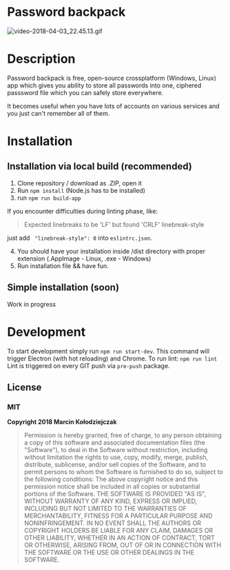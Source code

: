 # Password backpack
![video-2018-04-03_22.45.13.gif](https://s1.gifyu.com/images/video-2018-04-03_22.45.13.gif)
# Description
Password backpack is free, open-source crossplatform (Windows, Linux) app which gives you ability to store all passwords into one, ciphered passsword file which you can safely store everywhere.

It becomes useful when you have lots of accounts on various services and you just can't remember all of them.

# Installation

## Installation via local build (recommended)
1. Clone repository / download as .ZIP, open it
2. Run ```npm install``` (Node.js has to be installed)
3. run ```npm run build-app```

If you encounter difficulties during linting phase, like:
>Expected linebreaks to be 'LF' but found 'CRLF'  linebreak-style

just add ``` "linebreak-style": 0``` into ```eslintrc.json```.

4. You should have your installation inside /dist directory with proper extension (.AppImage - Linux, .exe - Windows)
5. Run installation file && have fun.

## Simple installation (soon)
Work in progress

# Development
To start development simply run ```npm run start-dev```. This command will trigger Electron (with hot reloading) and Chrome.
To run lint: ```npm run lint```
Lint is triggered on every GIT push via ```pre-push``` package.
## License
### **MIT**
**Copyright 2018 Marcin Kołodziejczak**

>Permission is hereby granted, free of charge, to any person obtaining a copy of this software and associated documentation files (the "Software"), to deal in the Software without restriction, including without limitation the rights to use, copy, modify, merge, publish, distribute, sublicense, and/or sell copies of the Software, and to permit persons to whom the Software is furnished to do so, subject to the following conditions:
>The above copyright notice and this permission notice shall be included in all copies or substantial portions of the Software.
>THE SOFTWARE IS PROVIDED "AS IS", WITHOUT WARRANTY OF ANY KIND, EXPRESS OR IMPLIED, INCLUDING BUT NOT LIMITED TO THE WARRANTIES OF MERCHANTABILITY, FITNESS FOR A PARTICULAR PURPOSE AND NONINFRINGEMENT. IN NO EVENT SHALL THE AUTHORS OR COPYRIGHT HOLDERS BE LIABLE FOR ANY CLAIM, DAMAGES OR OTHER LIABILITY, WHETHER IN AN ACTION OF CONTRACT, TORT OR OTHERWISE, ARISING FROM, OUT OF OR IN CONNECTION WITH THE SOFTWARE OR THE USE OR OTHER DEALINGS IN THE SOFTWARE.
